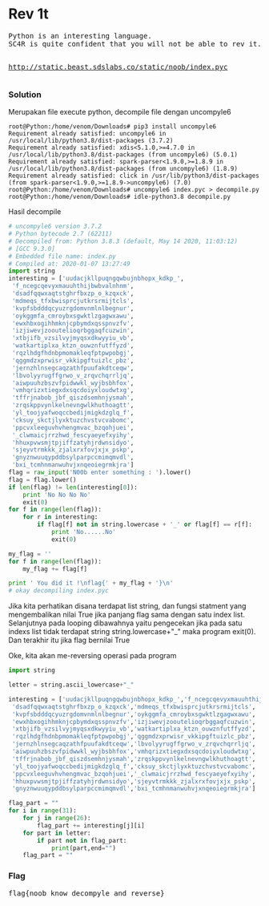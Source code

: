 <h1><b>Rev 1t</b></h1>
<pre>
Python is an interesting language. 
SC4R is quite confident that you will not be able to rev it. Disprove him.

http://static.beast.sdslabs.co/static/noob/index.pyc
</pre>
<h3><b>Solution</b></h3>
<p>Merupakan file execute python, decompile file dengan uncompyle6</p>

```console
root@Python:/home/venom/Downloads# pip3 install uncompyle6
Requirement already satisfied: uncompyle6 in /usr/local/lib/python3.8/dist-packages (3.7.2)
Requirement already satisfied: xdis<5.1.0,>=4.7.0 in /usr/local/lib/python3.8/dist-packages (from uncompyle6) (5.0.1)
Requirement already satisfied: spark-parser<1.9.0,>=1.8.9 in /usr/local/lib/python3.8/dist-packages (from uncompyle6) (1.8.9)
Requirement already satisfied: click in /usr/lib/python3/dist-packages (from spark-parser<1.9.0,>=1.8.9->uncompyle6) (7.0)
root@Python:/home/venom/Downloads# uncompyle6 index.pyc > decompile.py
root@Python:/home/venom/Downloads# idle-python3.8 decompile.py 
```
<p>Hasil decompile</p>

```python
# uncompyle6 version 3.7.2
# Python bytecode 2.7 (62211)
# Decompiled from: Python 3.8.3 (default, May 14 2020, 11:03:12) 
# [GCC 9.3.0]
# Embedded file name: index.py
# Compiled at: 2020-01-07 13:27:49
import string
interesting = ['uudacjkllpuqngqwbujnbhopx_kdkp_',
 'f_ncegcqevyxmauuhthijbwbvalnhnm',
 'dsadfqqwxaqtstghrfbxzp_o_kzqxck',
 'mdmeqs_tfxbwisprcjutkrsrmijtcls',
 'kvpfsbdddqcyuzrgdomvnmlnlbegnur',
 'oykggmfa_cmroybxsgwktlzgagwxawu',
 'ewxhbxogihhmknjcpbymdxqsspnvzfv',
 'izjiwevjzooutelioqrbggaqfcuzwin',
 'xtbjifb_vzsilvyjmyqsxdkwyyiu_vb',
 'watkartiplxa_ktzn_ouwznfutffyzd',
 'rqzlhdgfhdnbpmomakleqfptpwpobgj',
 'qggmdzxprwisr_vkkipgftuizlc_pbz',
 'jernzhlnsegcaqzathfpuufakdtceqw',
 'lbvolyyrugffgrwo_v_zrqvchqrrljq',
 'aiwpuuhzbszvfpidwwkl_wyjbsbhfox',
 'vmhqrizxtiegxdxsqcdoiyxloudwtxg',
 'tffrjnabob_jbf_qiszdsemhnjysmah',
 'zrqskppvynlkelnevngwlkhuthoagtt',
 'yl_toojyafwoqccbedijmigkdzglq_f',
 'cksuy_skctjlyxktuzchvstvcvabomc',
 'ppcvxleeguvhvhengmvac_bzqohjuei',
 '_clwmaicjrrzhwd_fescyaeyefxyihy',
 'hhuxpvwsmjtpjiffzatyhjrdwnsidyo',
 'sjeyvtrmkkk_zjalxrxfovjxjx_pskp',
 'gnyznwuuqypddbsylparpccmimqmvdl',
 'bxi_tcmhnmanwuhvjxnqeoiegrmkjra']
flag = raw_input('N00b enter something : ').lower()
flag = flag.lower()
if len(flag) != len(interesting[0]):
    print 'No No No No'
    exit(0)
for f in range(len(flag)):
    for r in interesting:
        if flag[f] not in string.lowercase + '_' or flag[f] == r[f]:
            print 'No......No'
            exit(0)

my_flag = ''
for f in range(len(flag)):
    my_flag += flag[f]

print ' You did it !\nflag{' + my_flag + '}\n'
# okay decompiling index.pyc
```
<p>Jika kita perhatikan disana terdapat list string, dan fungsi statment yang mengembalikan nilai True jika panjang flag sama dengan satu index list. Selanjutnya 
pada looping dibawahnya yaitu pengecekan jika pada satu indexs list tidak terdapat string string.lowercase+"_" maka program exit(0). Dan terakhir itu jika flag bernilai True</p>
<p>Oke, kita akan me-reversing operasi pada program</p>

```python
import string

letter = string.ascii_lowercase+"_"

interesting = ['uudacjkllpuqngqwbujnbhopx_kdkp_','f_ncegcqevyxmauuhthijbwbvalnhnm',
 'dsadfqqwxaqtstghrfbxzp_o_kzqxck','mdmeqs_tfxbwisprcjutkrsrmijtcls',
 'kvpfsbdddqcyuzrgdomvnmlnlbegnur','oykggmfa_cmroybxsgwktlzgagwxawu',
 'ewxhbxogihhmknjcpbymdxqsspnvzfv','izjiwevjzooutelioqrbggaqfcuzwin',
 'xtbjifb_vzsilvyjmyqsxdkwyyiu_vb','watkartiplxa_ktzn_ouwznfutffyzd',
 'rqzlhdgfhdnbpmomakleqfptpwpobgj','qggmdzxprwisr_vkkipgftuizlc_pbz',
 'jernzhlnsegcaqzathfpuufakdtceqw','lbvolyyrugffgrwo_v_zrqvchqrrljq',
 'aiwpuuhzbszvfpidwwkl_wyjbsbhfox','vmhqrizxtiegxdxsqcdoiyxloudwtxg',
 'tffrjnabob_jbf_qiszdsemhnjysmah','zrqskppvynlkelnevngwlkhuthoagtt',
 'yl_toojyafwoqccbedijmigkdzglq_f','cksuy_skctjlyxktuzchvstvcvabomc',
 'ppcvxleeguvhvhengmvac_bzqohjuei','_clwmaicjrrzhwd_fescyaeyefxyihy',
 'hhuxpvwsmjtpjiffzatyhjrdwnsidyo','sjeyvtrmkkk_zjalxrxfovjxjx_pskp',
 'gnyznwuuqypddbsylparpccmimqmvdl','bxi_tcmhnmanwuhvjxnqeoiegrmkjra']

flag_part = ""
for i in range(31):
    for j in range(26):
        flag_part += interesting[j][i]
    for part in letter:
        if part not in flag_part:
            print(part,end="")
    flag_part = ""

```
<h3><b>Flag</b></h3>
<pre>
flag{noob_know_decompyle_and_reverse}
</pre>
